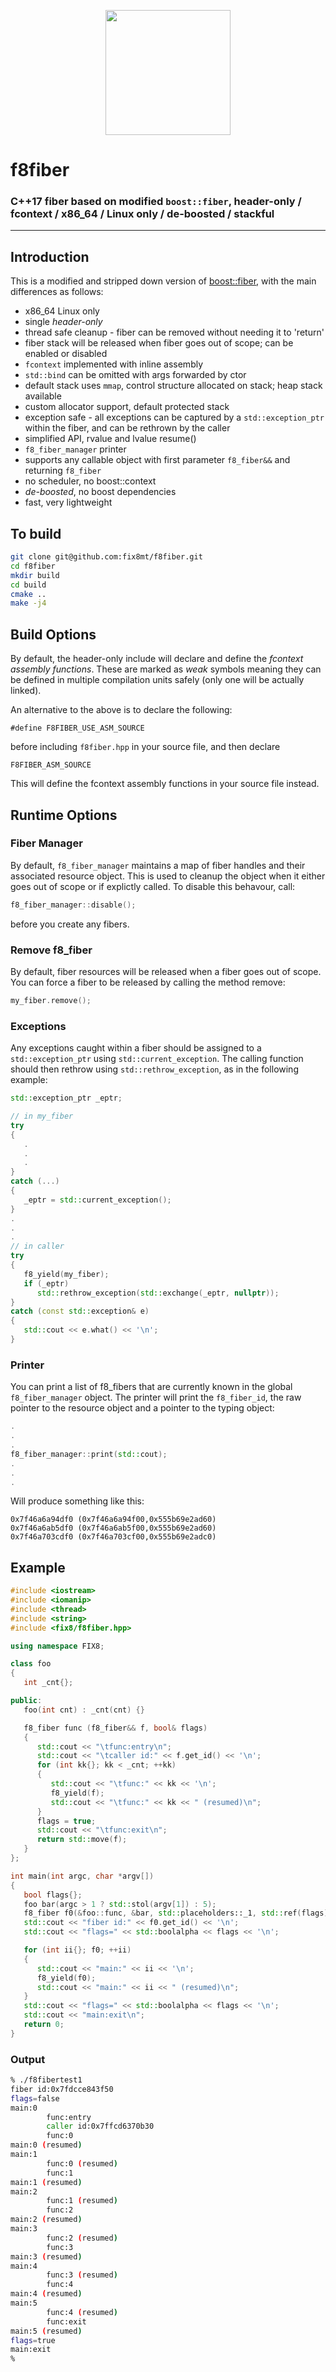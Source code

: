 <p align="center">
  <a href="https://www.fix8mt.com"><img src="assets/fix8mt_Master_Logo_Green_Trans.png" width="200"></a>
</p>

# f8fiber
### C++17 fiber based on modified `boost::fiber`, header-only / fcontext / x86_64 / Linux only / de-boosted / stackful

------------------------------------------------------------------------
## Introduction
This is a modified and stripped down version of [boost::fiber](https://www.boost.org/doc/libs/release/libs/fiber/), with the main differences as follows:
- x86_64 Linux only
- single _header-only_
- thread safe cleanup - fiber can be removed without needing it to 'return'
- fiber stack will be released when fiber goes out of scope; can be enabled or disabled
- `fcontext` implemented with inline assembly
- `std::bind` can be omitted with args forwarded by ctor
- default stack uses `mmap`, control structure allocated on stack; heap stack available
- custom allocator support, default protected stack
- exception safe - all exceptions can be captured by a `std::exception_ptr` within the fiber, and can be rethrown by the caller
- simplified API, rvalue and lvalue resume()
- `f8_fiber_manager` printer
- supports any callable object with first parameter `f8_fiber&&` and returning `f8_fiber`
- no scheduler, no boost::context
- _de-boosted_, no boost dependencies
- fast, very lightweight

## To build
```bash
git clone git@github.com:fix8mt/f8fiber.git
cd f8fiber
mkdir build
cd build
cmake ..
make -j4
```

## Build Options
By default, the header-only include will declare and define the *fcontext assembly functions*. These are marked as _weak_ symbols meaning they can
be defined in multiple compilation units safely (only one will be actually linked). 

An alternative to the above is to declare the following:

```
#define F8FIBER_USE_ASM_SOURCE
```
before including `f8fiber.hpp` in your source file, and then declare
```
F8FIBER_ASM_SOURCE
```
This will define the fcontext assembly functions in your source file instead.

## Runtime Options
### Fiber Manager
By default, `f8_fiber_manager` maintains a map of fiber handles and their associated resource object. This is used to cleanup the object
when it either goes out of scope or if explictly called. To disable this behavour, call:

```c++
f8_fiber_manager::disable();
```
before you create any fibers.

### Remove f8_fiber
By default, fiber resources will be released when a fiber goes out of scope. You can force a fiber to be released by calling the method remove:
```c++
my_fiber.remove();
```

### Exceptions
Any exceptions caught within a fiber should be assigned to a `std::exception_ptr` using `std::current_exception`. The calling function should then rethrow using
`std::rethrow_exception`, as in the following example:

```c++
std::exception_ptr _eptr;

// in my_fiber
try
{
   .
   .
   .
}
catch (...)
{
   _eptr = std::current_exception();
}
.
.
.
// in caller
try
{
   f8_yield(my_fiber);
   if (_eptr)
      std::rethrow_exception(std::exchange(_eptr, nullptr));
}
catch (const std::exception& e)
{
   std::cout << e.what() << '\n';
}
```
### Printer
You can print a list of f8_fibers that are currently known in the global `f8_fiber_manager` object. The printer will print the `f8_fiber_id`, the raw pointer to the resource object and a pointer to the typing object:
```c++
.
.
.
f8_fiber_manager::print(std::cout);
.
.
.
```
Will produce something like this:
```
0x7f46a6a94df0 (0x7f46a6a94f00,0x555b69e2ad60)
0x7f46a6ab5df0 (0x7f46a6ab5f00,0x555b69e2ad60)
0x7f46a703cdf0 (0x7f46a703cf00,0x555b69e2adc0)
```


## Example
```c++
#include <iostream>
#include <iomanip>
#include <thread>
#include <string>
#include <fix8/f8fiber.hpp>

using namespace FIX8;

class foo
{
   int _cnt{};

public:
   foo(int cnt) : _cnt(cnt) {}

   f8_fiber func (f8_fiber&& f, bool& flags)
   {
      std::cout << "\tfunc:entry\n";
      std::cout << "\tcaller id:" << f.get_id() << '\n';
      for (int kk{}; kk < _cnt; ++kk)
      {
         std::cout << "\tfunc:" << kk << '\n';
         f8_yield(f);
         std::cout << "\tfunc:" << kk << " (resumed)\n";
      }
      flags = true;
      std::cout << "\tfunc:exit\n";
      return std::move(f);
   }
};

int main(int argc, char *argv[])
{
   bool flags{};
   foo bar(argc > 1 ? std::stol(argv[1]) : 5);
   f8_fiber f0(&foo::func, &bar, std::placeholders::_1, std::ref(flags));
   std::cout << "fiber id:" << f0.get_id() << '\n';
   std::cout << "flags=" << std::boolalpha << flags << '\n';

   for (int ii{}; f0; ++ii)
   {
      std::cout << "main:" << ii << '\n';
      f8_yield(f0);
      std::cout << "main:" << ii << " (resumed)\n";
   }
   std::cout << "flags=" << std::boolalpha << flags << '\n';
   std::cout << "main:exit\n";
   return 0;
}
```
### Output
```bash
% ./f8fibertest1
fiber id:0x7fdcce843f50
flags=false
main:0
        func:entry
        caller id:0x7ffcd6370b30
        func:0
main:0 (resumed)
main:1
        func:0 (resumed)
        func:1
main:1 (resumed)
main:2
        func:1 (resumed)
        func:2
main:2 (resumed)
main:3
        func:2 (resumed)
        func:3
main:3 (resumed)
main:4
        func:3 (resumed)
        func:4
main:4 (resumed)
main:5
        func:4 (resumed)
        func:exit
main:5 (resumed)
flags=true
main:exit
%
```
